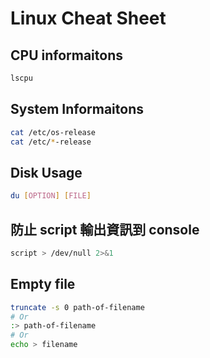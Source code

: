 # Linux Cheat Sheet

## CPU informaitons

```sh
lscpu
```

## System Informaitons

```sh
cat /etc/os-release
cat /etc/*-release
```

## Disk Usage

```sh
du [OPTION] [FILE]
```

## 防止 script 輸出資訊到 console

```sh
script > /dev/null 2>&1
```

## Empty file

```sh
truncate -s 0 path-of-filename
# Or
:> path-of-filename
# Or
echo > filename
```
